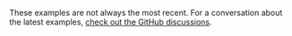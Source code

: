 These examples are not always the most recent. For a conversation about the latest examples, [check out the GitHub discussions](https://github.com/fireproof-storage/fireproof/discussions/11).